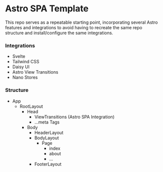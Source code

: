 # Astro SPA Template

This repo serves as a repeatable starting point, incorporating several Astro features and integrations to avoid having to recreate the same repo structure and install/configure the same integrations.

### Integrations

- Svelte
- Tailwind CSS
- Daisy UI
- Astro View Transitions
- Nano Stores

### Structure

- App
    - RootLayout
        - Head
            - ViewTransitions (Astro SPA Integration)
            - ...meta Tags
        - Body
            - HeaderLayout
            - BodyLayout
                - Page
                    - index
                    - about
                    - ...
            - FooterLayout

## 